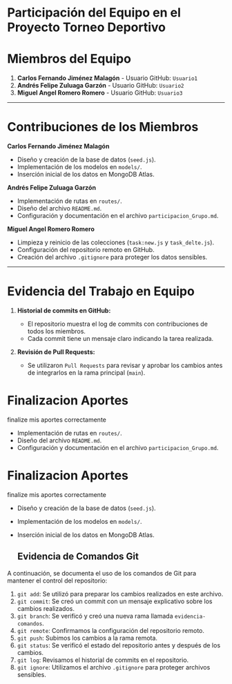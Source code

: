 # Participación del Equipo en el Proyecto Torneo Deportivo

# Miembros del Equipo
1. **Carlos Fernando Jiménez Malagón** - Usuario GitHub: `Usuario1`
2. **Andrés Felipe Zuluaga Garzón** - Usuario GitHub: `Usuario2`
3. **Miguel Angel Romero Romero** - Usuario GitHub: `Usuario3`

---

# Contribuciones de los Miembros

 **Carlos Fernando Jiménez Malagón**
- Diseño y creación de la base de datos (`seed.js`).
- Implementación de los modelos en `models/`.
- Inserción inicial de los datos en MongoDB Atlas.

 **Andrés Felipe Zuluaga Garzón**
- Implementación de rutas en `routes/`.
- Diseño del archivo `README.md`.
- Configuración y documentación en el archivo `participacion_Grupo.md`.

 **Miguel Angel Romero Romero**
- Limpieza y reinicio de las colecciones (`task:new.js` y `task_delte.js`).
- Configuración del repositorio remoto en GitHub.
- Creación del archivo `.gitignore` para proteger los datos sensibles.

---

# Evidencia del Trabajo en Equipo
1. **Historial de commits en GitHub:**
   - El repositorio muestra el log de commits con contribuciones de todos los miembros.
   - Cada commit tiene un mensaje claro indicando la tarea realizada.

2. **Revisión de Pull Requests:**
   - Se utilizaron `Pull Requests` para revisar y aprobar los cambios antes de integrarlos en la rama principal (`main`).



  # Finalizacion Aportes
 finalize mis aportes correctamente
- Implementación de rutas en `routes/`.
- Diseño del archivo `README.md`.
- Configuración y documentación en el archivo `participacion_Grupo.md`.



 # Finalizacion Aportes
 finalize mis aportes correctamente
- Diseño y creación de la base de datos (`seed.js`).
- Implementación de los modelos en `models/`.
- Inserción inicial de los datos en MongoDB Atlas.


  ## Evidencia de Comandos Git

A continuación, se documenta el uso de los comandos de Git para mantener el control del repositorio:

1. `git add`: Se utilizó para preparar los cambios realizados en este archivo.
2. `git commit`: Se creó un commit con un mensaje explicativo sobre los cambios realizados.
3. `git branch`: Se verificó y creó una nueva rama llamada `evidencia-comandos`.
4. `git remote`: Confirmamos la configuración del repositorio remoto.
5. `git push`: Subimos los cambios a la rama remota.
6. `git status`: Se verificó el estado del repositorio antes y después de los cambios.
7. `git log`: Revisamos el historial de commits en el repositorio.
8. `git ignore`: Utilizamos el archivo `.gitignore` para proteger archivos sensibles.
